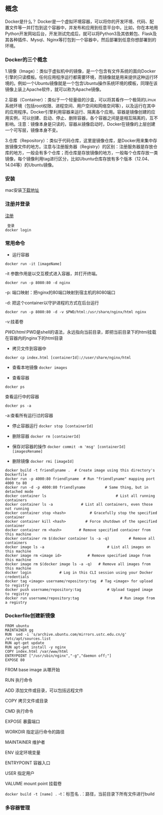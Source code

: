 ## 概念

Docker是什么？
Docker是一个虚拟环境容器，可以将你的开发环境、代码、配置文件等一并打包到这个容器中，并发布和应用到任意平台中。比如，你在本地用Python开发网站后台，开发测试完成后，就可以将Python3及其依赖包、Flask及其各种插件、Mysql、Nginx等打包到一个容器中，然后部署到任意你想部署到的环境。

### Docker的三个概念
1.镜像（Image）：类似于虚拟机中的镜像，是一个包含有文件系统的面向Docker引擎的只读模板。任何应用程序运行都需要环境，而镜像就是用来提供这种运行环境的。例如一个Ubuntu镜像就是一个包含Ubuntu操作系统环境的模板，同理在该镜像上装上Apache软件，就可以称为Apache镜像。

2.容器（Container）：类似于一个轻量级的沙盒，可以将其看作一个极简的Linux系统环境（包括root权限、进程空间、用户空间和网络空间等），以及运行在其中的应用程序。Docker引擎利用容器来运行、隔离各个应用。容器是镜像创建的应用实例，可以创建、启动、停止、删除容器，各个容器之间是是相互隔离的，互不影响。注意：镜像本身是只读的，容器从镜像启动时，Docker在镜像的上层创建一个可写层，镜像本身不变。

3.仓库（Repository）：类似于代码仓库，这里是镜像仓库，是Docker用来集中存放镜像文件的地方。注意与注册服务器（Registry）的区别：注册服务器是存放仓库的地方，一般会有多个仓库；而仓库是存放镜像的地方，一般每个仓库存放一类镜像，每个镜像利用tag进行区分，比如Ubuntu仓库存放有多个版本（12.04、14.04等）的Ubuntu镜像。

### 安装
mac安装[下载地址](https://www.docker.com/docker-mac)

### 注册并登录

[注册](https://cloud.docker.com)

``` 
 登录
docker login
```
### 常用命令

* 运行容器

`docker run -it [imageName]`

-it  参数作用是以交互模式进入容器，并打开终端。

`docker run -p 8080:80 -d nginx`

-p: 端口映射：把nginx的80端口映射到宿主机的8080端口

-d: 把这个container以守护进程的方式在后台运行

`docker run -p 8080:80 -d -v $PWD/html:/usr/share/nginx/html nginx`

-v:挂着卷

$PWD/html:$PWD是shell的语法，永远指向当前目录，即把当前目录下的html挂载在容器内的nginx下的html目录

* 拷贝文件到容器中

`docker cp index.html [containerId]://user/share/nginx/html`

* 查看本地镜像
`docker images`

* 查看容器

`docker ps`

查看运行中的容器

`docker ps -a`

-a:查看所有运行过的容器

* 停止容器运行
`docker stop [containerId]`

* 删除容器
`docker rm [containerId]`

* 保存对容器的操作
`docker commit -m 'msg' [containerId] [imagesRename]`

* 删除镜像
`docker rmi [imageId]`

```
docker build -t friendlyname .  # Create image using this directory's Dockerfile
docker run -p 4000:80 friendlyname  # Run "friendlyname" mapping port 4000 to 80
docker run -d -p 4000:80 friendlyname         # Same thing, but in detached mode
docker container ls                                # List all running containers
docker container ls -a             # List all containers, even those not running
docker container stop <hash>           # Gracefully stop the specified container
docker container kill <hash>         # Force shutdown of the specified container
docker container rm <hash>        # Remove specified container from this machine
docker container rm $(docker container ls -a -q)         # Remove all containers
docker image ls -a                             # List all images on this machine
docker image rm <image id>            # Remove specified image from this machine
docker image rm $(docker image ls -a -q)   # Remove all images from this machine
docker login             # Log in this CLI session using your Docker credentials
docker tag <image> username/repository:tag  # Tag <image> for upload to registry
docker push username/repository:tag            # Upload tagged image to registry
docker run username/repository:tag                   # Run image from a registry
```

### Dockerfile创建新镜像
``` 
FROM ubuntu
MAINTAINER gg
RUN  sed -i 's/archive.ubuntu.com/mirrors.ustc.edu.cn/g' /etc/apt/sources.list 
RUN apt-get update
RUN apt-get install -y nginx
COPY index.html /var/www/html
ENTRYPOINT ["/usr/sbin/nginx","-g","daemon off;"]
EXPOSE 80
```
FROM  base image 从哪开始

RUN 执行命令

ADD 添加文件或目录，可以包括远程文件

COPY 拷贝文件或目录

CMD 执行命令

EXPOSE 暴露端口

WORKDIR 指定运行命令的路径

MAINTAINER 维护者

ENV 设定环境变量

ENTRYPOINT 容器入口

USER 指定用户

VALUME mount point 挂载卷


`docker build -t [name] .`
-t：标签名
.：路径，当前目录下所有文件进行build

### 多容器管理
